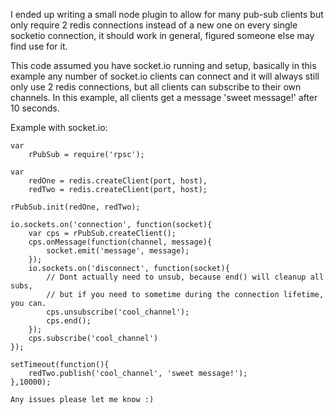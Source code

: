 I ended up writing a small node plugin to allow for many pub-sub clients but only require 2 redis connections instead of a new one on every single socketio connection, it should work in general, figured someone else may find use for it.

This code assumed you have socket.io running and setup, basically in this example any number of socket.io clients can connect and it will always still only use 2 redis connections, but all clients can subscribe to their own channels. In this example, all clients get a message 'sweet message!' after 10 seconds.

Example with socket.io:

    var
        rPubSub = require('rpsc');

    var 
        redOne = redis.createClient(port, host),
        redTwo = redis.createClient(port, host);

    rPubSub.init(redOne, redTwo);

    io.sockets.on('connection', function(socket){
        var cps = rPubSub.createClient();
        cps.onMessage(function(channel, message){
            socket.emit('message', message);
        });
        io.sockets.on('disconnect', function(socket){
            // Dont actually need to unsub, because end() will cleanup all subs, 
            // but if you need to sometime during the connection lifetime, you can.
            cps.unsubscribe('cool_channel');
            cps.end();
        });
        cps.subscribe('cool_channel')
    });

    setTimeout(function(){
        redTwo.publish('cool_channel', 'sweet message!');
    },10000);
    
    Any issues please let me know :)
